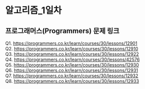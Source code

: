 # 알고리즘_1일차

## 프로그래머스(Programmers) 문제 링크
Q1. https://programmers.co.kr/learn/courses/30/lessons/12901<br>
Q2. https://programmers.co.kr/learn/courses/30/lessons/12910<br>
Q3. https://programmers.co.kr/learn/courses/30/lessons/12922<br>
Q4. https://programmers.co.kr/learn/courses/30/lessons/42576<br>
Q5. https://programmers.co.kr/learn/courses/30/lessons/12930<br>
Q6. https://programmers.co.kr/learn/courses/30/lessons/12931<br>
Q7. https://programmers.co.kr/learn/courses/30/lessons/12932<br>
Q8. https://programmers.co.kr/learn/courses/30/lessons/12933<br>